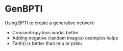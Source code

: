 # GenBPTI
Using BPTI to create a generative network
- Crossentropy loss works better
- Adding negative (random images) examples helps
- Tanh() is better than relu or prelu